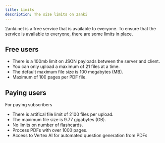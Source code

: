 ```yaml
---
title: Limits
description: The size limits on 2anki
---
```


2anki.net is a free service that is available to everyone. To ensure that the service is available to everyone, 
there are some limits in place.

## Free users

- There is a 100mb limit on JSON payloads between the server and client.
- You can only upload a maximum of 21 files at a time.
- The default maximum file size is 100 megabytes (MB).
- Maximum of 100 pages per PDF file.

## Paying users

For paying subscribers

- There is artifical file limit of 2100 files per upload.
- The maximum file size is 9.77 gigabytes (GB).
- No limits on number of flashcards.
- Process PDFs with over 1000 pages.
- Access to Vertex AI for automated question generation from PDFs
